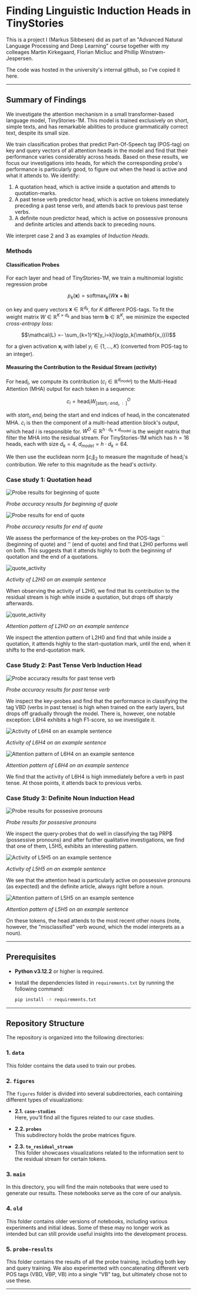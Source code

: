 # Finding Linguistic Induction Heads in TinyStories

This is a project I (Markus Sibbesen) did as part of an "Advanced Natural Language Processing and Deep Learning" course together with my colleages Martin Kirkegaard, Florian Micliuc and Phillip Winstrøm-Jespersen. 

The code was hosted in the university's internal github, so I've copied it here.

---

## Summary of Findings


We investigate the attention mechanism in a small transformer-based language model, TinyStories-1M. This model is trained exclusively on short, simple texts, and has remarkable abilities to produce grammatically correct text, despite its small size. 

We train classification probes that predict Part-Of-Speech tag (POS-tag) on key and query vectors of all attention heads in the model and find that their performance varies considerably across heads. Based on these results, we focus our investigations into heads, for which the corresponding probe's performance is particularly good, to figure out when the head is active and what it attends to. We identify: 
1. A quotation head, which is active inside a quotation and attends to quotation-marks.
2. A past tense verb predictor head, which is active on tokens immediately preceding a past tense verb, and attends back to previous past tense verbs.
3. A definite noun predictor head, which is active on possessive pronouns and definite articles and attends back to preceding nouns.

We interpret case 2 and 3 as examples of *Induction Heads*.


### Methods

#### Classification Probes

For each layer and head of TinyStories-1M, we train a multinomial logistic regression probe 
```math
p_k(\mathbf{x}) = \mathrm{softmax}_k(W\mathbf{x} + \mathbf{b})
```
on key and query vectors $`\mathbf{x} \in \mathbb{R}^{d_k}`$, for $K$ different POS-tags. To fit the weight matrix $W \in \mathbb{R}^{K\times {d_k}}$ and bias term $\mathbf{b} \in \mathbb{R}^K$, we minimize the expected *cross-entropy loss*:
```math
\mathcal{L} =- \sum_{k=1}^K[y_i=k]\log(p_k(\mathbf{x_i}))
```
for a given activation $\mathbf{x}_i$ with label $y_i\in\{1, \dots, K\}$ (converted from POS-tag to an integer).


#### Measuring the Contribution to the Residual Stream (*activity*)

For $`\mathrm{head}_i`$, we compute its contribution ($c_{i} \in \mathbb{R}^{d_{model}}$) to the Multi-Head Attention (MHA) output for each token in a sequence:

```math
c_{i} = \mathrm{head}_{i} W^O_{[start_i\,:\,end_i,\;\::\;\:]}
```

with $start_i, end_i$ being the start and end indices of $`\mathrm{head}_i`$ in the concatenated MHA. $c_{i}$ is then the component of a multi-head attention block's output, which head $i$ is responsible for. $W^O \in \mathbb{R}^{h \cdot d_k \times d_{\text{model}}}$ is the weight matrix that filter the MHA into the residual stream. For TinyStories-1M which has $h = 16$ heads, each with size $d_k=4$,  $d_{model}= h \cdot d_k = 64$.


We then use the euclidean norm $\|c_{i}\|_2$ to measure the magnitude of $`\mathrm{head}_i`$'s contribution. We refer to this magnitude as the head's *activity*.


### Case study 1: Quotation head


![Probe results for beginning of quote](figures/case_studies/quote_heads/inquote.png)

*Probe accuracy results for beginning of quote*

![Probe results for end of quote](figures/case_studies/quote_heads/outquote.png)

*Probe accuracy results for end of quote*

We assess the performance of the key-probes on the POS-tags `` (beginning of quote) and '' (end of quote) and find that L2H0 performs well on both. This suggests that it attends highly to both the beginning of quotation and the end of a quotations.


![quote_activity](figures/case_studies/quote_heads/quote_activity.png)

*Activity of L2H0 on an example sentence*

When observing the activity of L2H0, we find that its contribution to the residual stream is high while inside a quotation, but drops off sharply afterwards.

![quote_activity](figures/case_studies/quote_heads/quote_attention.png)

*Attention pattern of L2H0 on an example sentence*

We inspect the attention pattern of L2H0  and find that while inside a quotation, it attends highly to the start-quotation mark, until the end, when it shifts to the end-quotation mark.

### Case Study 2: Past Tense Verb Induction Head

![Probe accuracy results for past tense verb](figures/case_studies/preverb_heads/perverb_probe_VBD.png)

*Probe accuracy results for past tense verb*

We inspect the key-probes and find that the performance in classifying the tag VBD (verbs in past tense) is high when trained on the early layers, but drops off gradually through the model. There is, however, one notable exception: L6H4 exhibits a high F1-score, so we investigate it.

![Activity of L6H4 on an example sentence](figures/case_studies/preverb_heads/preverb_ativity.png)

*Activity of L6H4 on an example sentence*

![Attention pattern of L6H4 on an example sentence](figures/case_studies/preverb_heads/preverb_attention.png)

*Attention pattern of L6H4 on an example sentence*

We find that the activity of L6H4 is high immediately before a verb in past tense. At those points, it attends back to previous verbs.

### Case Study 3: Definite Noun Induction Head

![Probe results for possesive pronouns](figures/case_studies/prenoun_heads/prp_probes.png)

*Probe results for possesive pronouns*

We inspect the query-probes that do well in classifying the tag PRP\$ (possessive pronouns) and after further qualitative investigations, we find that one of them, L5H5, exhibits an interesting pattern. 

![Activity of L5H5 on an example sentence](figures/case_studies/prenoun_heads/quote_activity.png)

*Activity of L5H5 on an example sentence*

We see that the attention head is particularly active on possessive pronouns (as expected) and the definite article, always right before a noun. 

![Attention pattern of L5H5 on an example sentence](figures/case_studies/prenoun_heads/quote_attention.png)

*Attention pattern of L5H5 on an example sentence*

On these tokens, the head attends to the most recent other nouns (note, however, the "misclassified" verb *wound*, which the model interprets as a noun).

---
## Prerequisites

- **Python v3.12.2** or higher is required.
- Install the dependencies listed in `requirements.txt` by running the following command:

  ```zsh
  pip install -r requirements.txt
  ```
---

## Repository Structure

The repository is organized into the following directories:

### 1. `data`
This folder contains the data used to train our probes.

### 2. `figures`
The `figures` folder is divided into several subdirectories, each containing different types of visualizations:

- **2.1. `case-studies`**  
  Here, you’ll find all the figures related to our case studies.

- **2.2. `probes`**  
  This subdirectory holds the probe matrices figure.

- **2.3. `to_residual_stream`**  
  This folder showcases visualizations related to the information sent to the residual stream for certain tokens.

### 3. `main`
In this directory, you will find the main notebooks that were used to generate our results. These notebooks serve as the core of our analysis.

### 4. `old`
This folder contains older versions of notebooks, including various experiments and initial ideas. Some of these may no longer work as intended but can still provide useful insights into the development process.

### 5. `probe-results`
This folder contains the results of all the probe training, including both key and query training. We also experimented with concatenating different verb POS tags (VBD, VBP, VB) into a single "VB" tag, but ultimately chose not to use these.

---
